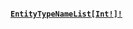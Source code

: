 #### [`EntityTypeNameList`](#)<Bullet />[`[Int!]!`](docs/graphql/scalars/int) <Badge class="secondary" text="non-null"/> <Badge class="secondary" text="scalar"/>
> 
> 